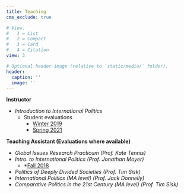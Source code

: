 ```yaml
---
title: Teaching
cms_exclude: true

# View.
#   1 = List
#   2 = Compact
#   3 = Card
#   4 = Citation
view: 3

# Optional header image (relative to `static/media/` folder).
header:
  caption: ''
  image: ''
---
```


**Instructor**  
* *Introduction to International Politics*  
    *  Student evaluations  
        *  [Winter 2019](/teaching/eval2019.pdf/)
        *  [Spring 2021](/teaching/eval2021.pdf/)
  

**Teaching Assistant (Evaluations where available)** 
* *Global Issues Research Practicum (Prof. Kate Tennis)*  
* *Intro. to International Politics (Prof. Jonathan Moyer)* 
  * *[Fall 2018](/teaching/eval_ta_2018.pdf/)
* *Politics of Deeply Divided Societies (Prof. Tim Sisk)*
* *International Politics (MA level) (Prof. Jack Donnelly)*  
* *Comparative Politics in the 21st Century (MA level) (Prof. Tim Sisk)*
